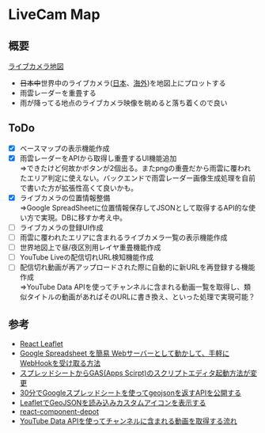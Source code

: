 # LiveCam Map

## 概要

[ライブカメラ地図](https://livecam-map.herokuapp.com/)

- ~~日本中~~世界中のライブカメラ([日本](https://livecam.asia/)、[海外](https://www.cametan.com/world/))を地図上にプロットする
- 雨雲レーダーを重畳する
- 雨が降ってる地点のライブカメラ映像を眺めると落ち着くので良い

## ToDo

- [x] ベースマップの表示機能作成
- [x] 雨雲レーダーをAPIから取得し重畳するUI機能追加  
⇒できたけど何故かボタンが2個出る。またpngの重畳だから雨雲に覆われたエリア判定に使えない。バックエンドで雨雲レーダー画像生成処理を自前で書いた方が拡張性高くて良いかも。
- [x] ライブカメラの位置情報整備  
⇒Google SpreadSheetに位置情報保存してJSONとして取得するAPI的な使い方で実現。DBに移すか考え中。
- [ ] ライブカメラの登録UI作成
- [ ] 雨雲に覆われたエリアに含まれるライブカメラ一覧の表示機能作成
- [ ] 世界地図上で昼/夜区別用レイヤ重畳機能作成
- [ ] YouTube Liveの配信切れURL検知機能作成
- [ ] 配信切れ動画が再アップロードされた際に自動的に新URLを再登録する機能作成  
⇒YouTube Data APIを使ってチャンネルに含まれる動画一覧を取得し、類似タイトルの動画があればそのURLに書き換え、といった処理で実現可能？

## 参考
- [React Leaflet](https://react-leaflet.js.org/)
- [Google Spreadsheet を簡易 Webサーバーとして動かして、手軽にWebHookを受け取る方法](https://qiita.com/kunichiko/items/7f64c7c80b44b15371a3)
- [スプレッドシートからGAS(Apps Scirpt)のスクリプトエディタ起動方法が変更](https://auto-worker.com/blog/?p=4607)
- [30分でGoogleスプレッドシートを使ってgeojsonを返すAPIを公開する](https://qiita.com/zero3/items/0a56be4f7dfc4b74ca88)
- [LeafletでGeoJSONを読み込みカスタムアイコンを表示する](https://qiita.com/asahina820/items/7ea0ac3fc2fbbbe7512a)
- [react-component-depot](https://github.com/codegeous/react-component-depot/blob/master/src/pages/Leaflet/markers.js)
- [YouTube Data APIを使ってチャンネルに含まれる動画を取得する流れ](https://zenn.dev/yorifuji/articles/youtube-data-api)
